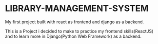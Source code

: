 # LIBRARY-MANAGEMENT-SYSTEM
My first project built with react as frontend and django as a backend.

This is a Project i decided to make to practice my frontend skills(ReactJS) and to learn more in Django(Python Web Framework) as a backend.
